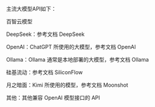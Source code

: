 主流大模型API如下：

百智云模型

DeepSeek：参考文档 DeepSeek

OpenAI：ChatGPT 所使用的大模型，参考文档 OpenAI

Ollama：Ollama 通常是本地部署的大模型，参考文档 Ollama

硅基流动：参考文档 SiliconFlow

月之暗面：Kimi 所使用的模型，参考文档 Moonshot

其他：其他兼容 OpenAI 模型接口的 API
